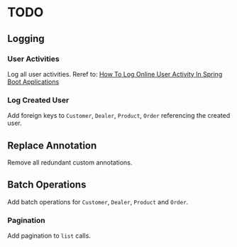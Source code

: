 # TODO
## Logging
### User Activities
Log all user activities. 
Reref to: [How To Log Online User Activity In Spring Boot Applications](https://roytuts.com/how-to-log-online-user-activity-in-spring-boot-applications/)

### Log Created User
Add foreign keys to `Customer`, `Dealer`, `Product`, `Order` referencing the created user.

## Replace Annotation
Remove all redundant custom annotations.

## Batch Operations
Add batch operations for `Customer`, `Dealer`, `Product` and `Order`.

### Pagination
Add pagination to `list` calls.

